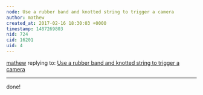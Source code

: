```yaml
---
node: Use a rubber band and knotted string to trigger a camera
author: mathew
created_at: 2017-02-16 18:30:03 +0000
timestamp: 1487269803
nid: 724
cid: 16201
uid: 4
---
```




[mathew](../profile/mathew) replying to: [Use a rubber band and knotted string to trigger a camera](../notes/mathew/1-29-2012/using-knot-trigger-cameras)

----
done!